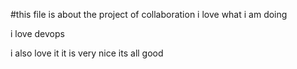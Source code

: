 #this file is about the project of collaboration
i love what i am doing 

i love devops

i also love it 
it is very nice
its all good